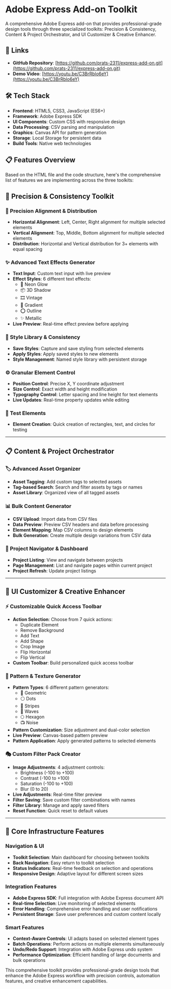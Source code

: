 # Adobe Express Add-on Toolkit

A comprehensive Adobe Express add-on that provides professional-grade design tools through three specialized toolkits: Precision & Consistency, Content & Project Orchestrator, and UI Customizer & Creative Enhancer.

## 🔗 Links

- **GitHub Repository**: [https://github.com/prats-2311/express-add-on.git](https://github.com/prats-2311/express-add-on.git)
- **Demo Video**: [https://youtu.be/C3BrRblo6eY](https://youtu.be/C3BrRblo6eY)

## 🛠️ Tech Stack

- **Frontend**: HTML5, CSS3, JavaScript (ES6+)
- **Framework**: Adobe Express SDK
- **UI Components**: Custom CSS with responsive design
- **Data Processing**: CSV parsing and manipulation
- **Graphics**: Canvas API for pattern generation
- **Storage**: Local Storage for persistent data
- **Build Tools**: Native web technologies

## 📋 Features Overview

Based on the HTML file and the code structure, here's the comprehensive list of features we are implementing across the three toolkits:

## 🎯 **Precision & Consistency Toolkit**

### 📐 Precision Alignment & Distribution

- **Horizontal Alignment**: Left, Center, Right alignment for multiple selected elements
- **Vertical Alignment**: Top, Middle, Bottom alignment for multiple selected elements
- **Distribution**: Horizontal and Vertical distribution for 3+ elements with equal spacing

### ✨ Advanced Text Effects Generator

- **Text Input**: Custom text input with live preview
- **Effect Styles**: 6 different text effects:
  - 🌟 Neon Glow
  - 📦 3D Shadow
  - 🎞️ Vintage
  - 🌈 Gradient
  - ⭕ Outline
  - ✨ Metallic
- **Live Preview**: Real-time effect preview before applying

### 🎨 Style Library & Consistency

- **Save Styles**: Capture and save styling from selected elements
- **Apply Styles**: Apply saved styles to new elements
- **Style Management**: Named style library with persistent storage

### ⚙️ Granular Element Control

- **Position Control**: Precise X, Y coordinate adjustment
- **Size Control**: Exact width and height modification
- **Typography Control**: Letter spacing and line height for text elements
- **Live Updates**: Real-time property updates while editing

### 🧪 Test Elements

- **Element Creation**: Quick creation of rectangles, text, and circles for testing

---

## 📋 **Content & Project Orchestrator**

### 🏷️ Advanced Asset Organizer

- **Asset Tagging**: Add custom tags to selected assets
- **Tag-based Search**: Search and filter assets by tags or names
- **Asset Library**: Organized view of all tagged assets

### 📊 Bulk Content Generator

- **CSV Upload**: Import data from CSV files
- **Data Preview**: Preview CSV headers and data before processing
- **Element Mapping**: Map CSV columns to design elements
- **Bulk Generation**: Create multiple design variations from CSV data

### 📁 Project Navigator & Dashboard

- **Project Listing**: View and navigate between projects
- **Page Management**: List and navigate pages within current project
- **Project Refresh**: Update project listings

---

## 🎨 **UI Customizer & Creative Enhancer**

### ⚡ Customizable Quick Access Toolbar

- **Action Selection**: Choose from 7 quick actions:
  - Duplicate Element
  - Remove Background
  - Add Text
  - Add Shape
  - Crop Image
  - Flip Horizontal
  - Flip Vertical
- **Custom Toolbar**: Build personalized quick access toolbar

### 🌟 Pattern & Texture Generator

- **Pattern Types**: 6 different pattern generators:
  - 🔷 Geometric
  - ⚪ Dots
  - 📏 Stripes
  - 🌊 Waves
  - ⬡ Hexagon
  - 📺 Noise
- **Pattern Customization**: Size adjustment and dual-color selection
- **Live Preview**: Canvas-based pattern preview
- **Pattern Application**: Apply generated patterns to selected elements

### 🎭 Custom Filter Pack Creator

- **Image Adjustments**: 4 adjustment controls:
  - Brightness (-100 to +100)
  - Contrast (-100 to +100)
  - Saturation (-100 to +100)
  - Blur (0 to 20)
- **Live Adjustments**: Real-time filter preview
- **Filter Saving**: Save custom filter combinations with names
- **Filter Library**: Manage and apply saved filters
- **Reset Function**: Quick reset to default values

---

## 🔧 **Core Infrastructure Features**

### Navigation & UI

- **Toolkit Selection**: Main dashboard for choosing between toolkits
- **Back Navigation**: Easy return to toolkit selection
- **Status Indicators**: Real-time feedback on selection and operations
- **Responsive Design**: Adaptive layout for different screen sizes

### Integration Features

- **Adobe Express SDK**: Full integration with Adobe Express document API
- **Real-time Selection**: Live monitoring of selected elements
- **Error Handling**: Comprehensive error handling and user notifications
- **Persistent Storage**: Save user preferences and custom content locally

### Smart Features

- **Context-Aware Controls**: UI adapts based on selected element types
- **Batch Operations**: Perform actions on multiple elements simultaneously
- **Undo/Redo Support**: Integration with Adobe Express undo system
- **Performance Optimization**: Efficient handling of large documents and bulk operations

This comprehensive toolkit provides professional-grade design tools that enhance the Adobe Express workflow with precision controls, automation features, and creative enhancement capabilities.
